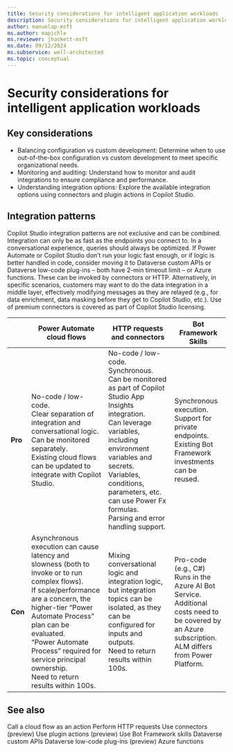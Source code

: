 ```yaml
---
title: Security considerations for intelligent application workloads
description: Security considerations for intelligent application workloads TODO
author: manuelap-msft
ms.author: mapichle
ms.reviewer: jhaskett-msft
ms.date: 09/12/2024
ms.subservice: well-architected
ms.topic: conceptual
---
```


# Security considerations for intelligent application workloads


## Key considerations

- Balancing configuration vs custom development: Determine when to use out-of-the-box configuration vs custom development to meet specific organizational needs.
-  Monitoring and auditing: Understand how to monitor and audit integrations to ensure compliance and performance.
- Understanding integration options: Explore the available integration options using connectors and plugin actions in Copilot Studio.



## Integration patterns


Copilot Studio integration patterns are not exclusive and can be combined. 
Integration can only be as fast as the endpoints you connect to. In a conversational experience, queries should always be optimized.
If Power Automate or Copilot Studio don’t run your logic fast enough, or if logic is better handled in code, consider moving it to Dataverse custom APIs or Dataverse low-code plug-ins – both have 2-min timeout limit – or Azure functions. These can be invoked by connectors or HTTP.
Alternatively, in specific scenarios, customers may want to do the data integration in a middle layer, effectively modifying messages as they are relayed (e.g., for data enrichment, data masking before they get to Copilot Studio, etc.).
Use of premium connectors is covered as part of Copilot Studio licensing.

| | Power Automate cloud flows | HTTP requests and connectors | Bot Framework Skills
| --- | --- | --- | --- |
| **Pro** | No-code / low-code.<br>Clear separation of integration and conversational logic.<br>Can be monitored separately.<br>Existing cloud flows can be updated to integrate with Copilot Studio. | No-code / low-code.<br>Synchronous.<br>Can be monitored as part of Copilot Studio App Insights integration.<br>Can leverage variables, including environment variables and secrets.<br>Variables, conditions, parameters, etc. can use Power Fx formulas.<br>Parsing and error handling support. | Synchronous execution.<br>Support for private endpoints.<br>Existing Bot Framework investments can be reused. |
| **Con** | Asynchronous execution can cause latency and slowness (both to invoke or to run complex flows).<br>If scale/performance are a concern, the higher-tier “Power Automate Process” plan can be evaluated.<br>“Power Automate Process” required for service principal ownership.<br>Need to return results within 100s. | Mixing conversational logic and integration logic, but integration topics can be isolated, as they can be configured for inputs and outputs.<br>Need to return results within 100s. | Pro-code (e.g., C#)<br>Runs in the Azure AI Bot Service.<br>Additional costs need to be covered by an Azure subscription.<br>ALM differs from Power Platform. |

## See also

Call a cloud flow as an action
Perform HTTP requests
Use connectors (preview)
Use plugin actions (preview)
Use Bot Framework skills 
Dataverse custom APIs 
Dataverse low-code plug-ins (preview)
Azure functions
